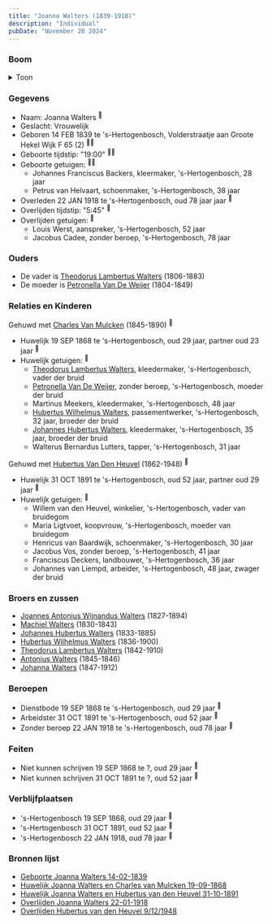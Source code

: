 ```yaml
---
title: "Joanna Walters (1839-1918)"
description: "Individual"
pubDate: "November 20 2024"
---
```


### Boom
<details><summary>Toon</summary>

![test](https://www.plantuml.com/plantuml/svg/dPHDRnen48Rl_XMZv90Jqdu1kmZH5BA8HYr1AasEoBixPRSO6zdUHYZYltS00r650ihD6izuddTUs_V6ScthfM1cKSaLrtm96SyNSwrgMGoKK1givjBG5ahBogf0o2kT2zolSRcoQrZYCaDjzY5ZKQEownMoTwVcWXi3Rmm0-aeNgATbbIya6jFjBdabUpq8sOQnEvZiMXcshxYPbgWAfMi3t_csYwNL2nVKnDm0D_3Dyxmu1hXDms5psASMRxyh5CK6kfsCP-jPfgmLsEc1tuQVwGJys6l1btTPPb4BCUEocELQ6PCfejgc9_0qc59w7CATQOoejPgZp9J9Io9rU1EqcWg4uF3C9JmWl63r1_M9BI6sOJyDq_03jY1opRpeAhOcZ9-UAJrAFc3hTbwnA2evtrRuhY9exT26X1OaS2kgUMdNnAzU2M_3t3WR3PV1d8PJm5LIWBPyhyKExHuLbvB_RmvbmD7YouFm8nYcVU8CpoYxE9SWWCUlOxBEZy_DvK0wABaMQ7QE_QX5la1vn2M0w-xIuw_nre3c9p13vqNYNUjUugvkApww5xRFkhUTjpChR3Edw1Gud3wgtLlQtre98wp_eZYDuRed5RU2J-XFu24TaAZeh4jdz8U-Unw9VzGV-PVqHpvpKau1Te-oe0_l7m00)
</details>

### Gegevens
- Naam: Joanna Walters <sup><a href="../s00140/" style="text-decoration:none" title="Geboorte Joanna Walters 14-02-1839">:link:</a></sup>
- Geslacht: Vrouwelijk
- Geboren 14 FEB 1839 te 's-Hertogenbosch, Volderstraatje aan Groote Hekel Wijk F 65 (2) <sup><a href="../s00140/" style="text-decoration:none" title="Geboorte Joanna Walters 14-02-1839">:link:</a><a href="../s00151/" style="text-decoration:none" title="Huwelijk Joanna Walters en Charles van Mulcken 19-09-1868">:link:</a></sup>
- Geboorte tijdstip: "19:00" <sup><a href="../s00140/" style="text-decoration:none" title="Geboorte Joanna Walters 14-02-1839">:link:</a><a href="../s00151/" style="text-decoration:none" title="Huwelijk Joanna Walters en Charles van Mulcken 19-09-1868">:link:</a></sup>
- Geboorte getuigen: <sup><a href="../s00140/" style="text-decoration:none" title="Geboorte Joanna Walters 14-02-1839">:link:</a><a href="../s00151/" style="text-decoration:none" title="Huwelijk Joanna Walters en Charles van Mulcken 19-09-1868">:link:</a></sup>
  - Johannes Franciscus Backers, kleermaker, \'s-Hertogenbosch, 28 jaar
  - Petrus van Helvaart, schoenmaker, \'s-Hertogenbosch, 38 jaar
- Overleden 22 JAN 1918 te 's-Hertogenbosch, oud 78 jaar jaar <sup><a href="../s00162/" style="text-decoration:none" title="Overlijden Joanna Walters 22-01-1918">:link:</a></sup>
- Overlijden tijdstip: "5:45" <sup><a href="../s00162/" style="text-decoration:none" title="Overlijden Joanna Walters 22-01-1918">:link:</a></sup>
- Overlijden getuigen: <sup><a href="../s00162/" style="text-decoration:none" title="Overlijden Joanna Walters 22-01-1918">:link:</a></sup>
  - Louis Werst, aanspreker, \'s-Hertogenbosch, 52 jaar
  - Jacobus Cadee, zonder beroep, \'s-Hertogenbosch, 78 jaar

### Ouders
- De vader is [Theodorus Lambertus Walters](../i00088/) (1806-1883)
- De moeder is [Petronella Van De Weijer](../i00089/) (1804-1849)

### Relaties en Kinderen

Gehuwd met [Charles Van Mulcken](../i00114/) (1845-1890) <sup><a href="../s00151/" style="text-decoration:none" title="Huwelijk Joanna Walters en Charles van Mulcken 19-09-1868">:link:</a></sup>
- Huwelijk 19 SEP 1868 te 's-Hertogenbosch, oud 29 jaar, partner oud 23 jaar <sup><a href="../s00151/" style="text-decoration:none" title="Huwelijk Joanna Walters en Charles van Mulcken 19-09-1868">:link:</a></sup>
- Huwelijk getuigen:  <sup><a href="../s00151/" style="text-decoration:none" title="Huwelijk Joanna Walters en Charles van Mulcken 19-09-1868">:link:</a></sup>
  - [Theodorus Lambertus Walters](../i00088/), kleedermaker, \'s-Hertogenbosch, vader der bruid
  - [Petronella Van De Weijer](../i00089/), zonder beroep, \'s-Hertogenbosch, moeder der bruid
  - Martinus Meekers, kleedermaker, \'s-Hertogenbosch, 48 jaar
  - [Hubertus Wilhelmus Walters](../i00105/), passementwerker, \'s-Hertogenbosch, 32 jaar, broeder der bruid
  - [Johannes Hubertus Walters](../i00079/), kleedermaker, \'s-Hertogenbosch, 35 jaar, broeder der bruid
  - Walterus Bernardus Lutters, tapper, \'s-Hertogenbosch, 31 jaar

Gehuwd met [Hubertus Van Den Heuvel](../i00118/) (1862-1948) <sup><a href="../s00158/" style="text-decoration:none" title="Huwelijk Joanna Walters en Hubertus van den Heuvel 31-10-1891">:link:</a></sup>
- Huwelijk 31 OCT 1891 te 's-Hertogenbosch, oud 52 jaar, partner oud 29 jaar <sup><a href="../s00158/" style="text-decoration:none" title="Huwelijk Joanna Walters en Hubertus van den Heuvel 31-10-1891">:link:</a></sup>
- Huwelijk getuigen:  <sup><a href="../s00158/" style="text-decoration:none" title="Huwelijk Joanna Walters en Hubertus van den Heuvel 31-10-1891">:link:</a></sup>
  - Willem van den Heuvel, winkelier, \'s-Hertogenbosch, vader van bruidegom
  - Maria Ligtvoet, koopvrouw, \'s-Hertogenbosch, moeder van bruidegom
  - Henricus van Baardwijk, schoenmaker, \'s-Hertogenbosch, 30 jaar
  - Jacobus Vos, zonder beroep, \'s-Hertogenbosch, 41 jaar
  - Franciscus Deckers, landbouwer, \'s-Hertogenbosch, 36 jaar
  - Johannes van Liempd, arbeider, \'s-Hertogenbosch, 48 jaar, zwager der bruid

### Broers en zussen
- [Joannes Antonius Wijnandus Walters](../i00103/) (1827-1894)
- [Machiel Walters](../i00104/) (1830-1843)
- [Johannes Hubertus Walters](../i00079/) (1833-1885)
- [Hubertus Wilhelmus Walters](../i00105/) (1836-1900)
- [Theodorus Lambertus Walters](../i00107/) (1842-1910)
- [Antonius Walters](../i00108/) (1845-1846)
- [Johanna Walters](../i00109/) (1847-1912)

### Beroepen
- Dienstbode 19 SEP 1868 te 's-Hertogenbosch, oud 29 jaar <sup><a href="../s00151/" style="text-decoration:none" title="Huwelijk Joanna Walters en Charles van Mulcken 19-09-1868">:link:</a></sup>
- Arbeidster 31 OCT 1891 te 's-Hertogenbosch, oud 52 jaar <sup><a href="../s00158/" style="text-decoration:none" title="Huwelijk Joanna Walters en Hubertus van den Heuvel 31-10-1891">:link:</a></sup>
- Zonder beroep 22 JAN 1918 te 's-Hertogenbosch, oud 78 jaar <sup><a href="../s00162/" style="text-decoration:none" title="Overlijden Joanna Walters 22-01-1918">:link:</a></sup>

### Feiten
- Niet kunnen schrijven 19 SEP 1868 te ?, oud 29 jaar <sup><a href="../s00151/" style="text-decoration:none" title="Huwelijk Joanna Walters en Charles van Mulcken 19-09-1868">:link:</a></sup>
- Niet kunnen schrijven 31 OCT 1891 te ?, oud 52 jaar <sup><a href="../s00158/" style="text-decoration:none" title="Huwelijk Joanna Walters en Hubertus van den Heuvel 31-10-1891">:link:</a></sup>

### Verblijfplaatsen
- 's-Hertogenbosch  19 SEP 1868, oud 29 jaar  <sup><a href="../s00151/" style="text-decoration:none" title="Huwelijk Joanna Walters en Charles van Mulcken 19-09-1868">:link:</a></sup>
- 's-Hertogenbosch  31 OCT 1891, oud 52 jaar  <sup><a href="../s00158/" style="text-decoration:none" title="Huwelijk Joanna Walters en Hubertus van den Heuvel 31-10-1891">:link:</a></sup>
- 's-Hertogenbosch  22 JAN 1918, oud 78 jaar  <sup><a href="../s00162/" style="text-decoration:none" title="Overlijden Joanna Walters 22-01-1918">:link:</a></sup>

### Bronnen lijst
- [Geboorte Joanna Walters 14-02-1839](../s00140/)
- [Huwelijk Joanna Walters en Charles van Mulcken 19-09-1868](../s00151/)
- [Huwelijk Joanna Walters en Hubertus van den Heuvel 31-10-1891](../s00158/)
- [Overlijden Joanna Walters 22-01-1918](../s00162/)
- [Overlijden Hubertus van den Heuvel 9/12/1948](../s00222/)